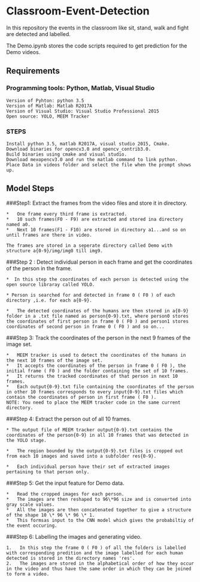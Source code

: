 # Classroom-Event-Detection
In this repository the events in the classroom like sit, stand, walk and fight are detected and labelled.

The Demo.ipynb stores the code scripts required to get prediction for the Demo videos.

## Requirements
### Programming tools: Python, Matlab, Visual Studio
	Version of Pyhton: python 3.5
	Version of Matlab: Matlab R2017A
	Version of Visual Studio: Visual Studio Professional 2015
	Open source: YOLO, MEEM Tracker
	
### STEPS
	Install python 3.5, matlab R2017A, visual studio 2015, Cmake.
	Download binaries for opencv3.0 and opencv_contrib3.0.
	Build binaries using cmake and visual studio.
	Download mexopencv3.0 and run the matlab command to link python.
	Place Data in videos folder and select the file when the prompt shows up.

## Model Steps
###Step1: Extract the frames from the video files and store it in directory.

	*   One frame every third frame is extracted.
	*   10 such frames(F0 - F9) are extracted and stored ina directory named a0.
	*   Next 10 frames(F1 - F10) are stored in directory a1...and so on until frames are there in video.

	The frames are stored in a seperate directory called Demo with structure a{0-9}/img/img0 till img9.

###Step 2 : Detect individual person in each frame and get the coordinates of the person in the frame.

	*  In this step the coordinates of each person is detected using the open source libraray called YOLO.

	* Person is searched for and detected in frame 0 ( F0 ) of each directory ,i.e. for each a{0-9}.

	*   The detected coordinates of the humans are then stored in a{0-9} folder in a .txt file named as person{0-9}.txt, where person0 stores the coordinates of first person in frame 0 ( F0 ) and person1 stores coordinates of second person in frame 0 ( F0 ) and so on...

###Step 3: Track the coordinates of the person in the next 9 frames of the image set.

	*   MEEM tracker is used to detect the coordinates of the humans in the next 10 frames of the image set.
	*   It accepts the coordinates of the person in frame 0 ( F0 ), the initial frame ( F0 ) and the folder containing the set of 10 frames.
	*   It returns the tracked coordinates of that person in next 10 frames.
	*   Each output{0-9}.txt file containing the coordinates of the person in other 10 frames corresponds to every input{0-9}.txt files which contain the coordinates of person in first frame ( F0 ).
	NOTE: You need to place the MEEM tracker code in the same current directory.

###Step 4: Extract the person out of all 10 frames.

	* The output file of MEEM tracker output{0-9}.txt contains the coordinates of the person{0-9} in all 10 frames that was detected in the YOLO stage.   

	*   The region bounded by the output{0-9}.txt files is cropped out from each 10 images and saved into a subfolder res{0-9}.

	*   Each individual person have their set of extracted images pertaining to that person only.

###Step 5: Get the input feature for Demo data.


	*   Read the cropped images for each person. 
	*   The images are then reshaped to 96\*96 size and is converted into gray scale values.
	*   All the images are then concatenated together to give a structure of the shape 10 \* 96 \* 96 \* 1.
	*   This formsas input to the CNN model which gives the probabiltiy of the event occuring.

###Step 6: Labelling the images and generating video.


	1.   In this step the frame 0 ( F0 ) of all the folders is labelled with corresponding predition and the image labelled for each human detected is stored in the directory names 'res'.
	2.   The images are stored in the alphabetical order of how they occur in the video and thus have the same order in which they can be joined to form a video.
